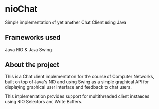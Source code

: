 # nioChat
Simple implementation of yet another Chat Client using Java

## Frameworks used
Java NIO & Java Swing

## About the project
This is a Chat client implementation for the course of Computer Networks, built on top of Java's NIO and using Swing as a simple graphical API for displaying graphical user interface and feedback to chat users.

This implementation provides support for multithreaded client instances using NIO Selectors and Write Buffers.
